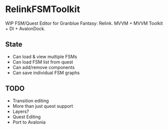 # RelinkFSMToolkit

WIP FSM/Quest Editor for Granblue Fantasy: Relink. MVVM + MVVM Toolkit + DI + AvalonDock. 

## State

* Can load & view multiple FSMs
* Can load FSM list from quest
* Can add/remove components
* Can save individual FSM graphs

## TODO

* Transition editing
* More than just quest support
* Layers?
* Quest Editing
* Port to Avalonia
